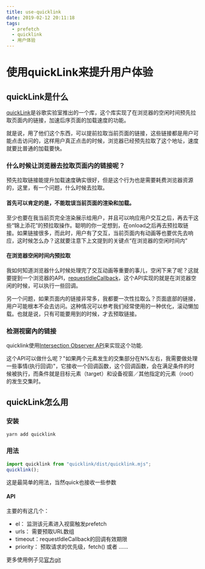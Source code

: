 ```yaml
---
title: use-quicklink
date: 2019-02-12 20:11:18
tags:
  - prefetch
  - quicklink
  - 用户体验
---
```


# 使用quickLink来提升用户体验

## quickLink是什么

[quickLink](https://github.com/GoogleChromeLabs/quicklink)是谷歌实验室推出的一个库，这个库实现了在浏览器的空闲时间预先拉取页面内的链接，加速后序页面的加载速度的功能。

<!-- more -->

就是说，用了他们这个东西，可以提前拉取当前页面的链接，这些链接都是用户可能点击访问的，这样用户真正点击的时候，浏览器已经预先拉取了这个地址，速度就要比普通的加载要快。

### 什么时候让浏览器去拉取页面内的链接呢？

预先拉取链接能提升加载速度确实很好，但是这个行为也是需要耗费浏览器资源的，这里，有一个问题，什么时候去拉取。

#### 首先可以肯定的是，不能耽误当前页面的渲染和加载。

至少也要在我当前页完全渲染展示给用户，并且可以响应用户交互之后，再去干这些“锦上添花”的预拉取操作。聪明的你一定想到，在onload之后再去预拉取链接。如果链接很多，而此时，用户有了交互，当前页面内有动画等也要优先去响应，这时候怎么办？这就要注意下上文提到的关键点“在浏览器的空闲时间内”

#### 在浏览器空闲时间内预拉取

我如何知道浏览器什么时候处理完了交互动画等重要的事儿，空闲下来了呢？这就要提到一个浏览器的API，[requestIdleCallback](https://developer.mozilla.org/en-US/docs/Web/API/Window/requestIdleCallback)，这个API实现的就是在浏览器空闲的时候，可以执行一些回调。

另一个问题，如果页面内的链接非常多，我都要一次性拉取么？页面底部的链接，用户可能根本不会去访问。这种情况可以参考我们经常使用的一种优化，滚动懒加载。也就是说，只有可能要用到的时候，才去预取链接。

### 检测视窗內的链接
quicklink使用[Intersection Observer API](https://developer.mozilla.org/zh-CN/docs/Web/API/Intersection_Observer_API)来实现这个功能.

这个API可以做什么呢？"如果两个元素发生的交集部分在N%左右，我需要做处理一些事情(执行回调)"，它接收一个回调函数，这个回调函数，会在满足条件的时候被执行，而条件就是目标元素（target）和设备视窗／其他指定的元素（root）的发生交集时。


## quickLink怎么用

### 安装

```bash
yarn add quicklink
```

### 用法

```js
import quicklink from "quicklink/dist/quicklink.mjs";
quicklink();
```
这是最简单的用法，当然quick也接收一些参数

#### API
主要的有这几个：

- el： 监测该元素进入视窗触发prefetch
- urls： 需要预取URL数组
- timeout：requestIdleCallback的回调有效期限
- priority： 预取请求的优先级，fetch() 或者<link rel=prefetch> 
......

更多使用例子见[官方git](https://github.com/GoogleChromeLabs/quicklink#recipes)
